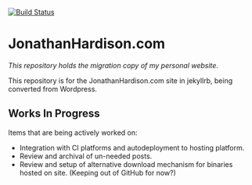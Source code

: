 [![Build Status](https://travis-ci.org/jmhardison/jonathanhardison-com.svg)](https://travis-ci.org/jmhardison/jonathanhardison-com)

# JonathanHardison.com

*This repository holds the migration copy of my personal website.*

This repository is for the JonathanHardison.com site in jekyllrb, being converted from Wordpress.

## Works In Progress

Items that are being actively worked on:

  * Integration with CI platforms and autodeployment to hosting platform.
  * Review and archival of un-needed posts.
  * Review and setup of alternative download mechanism for binaries hosted on site. (Keeping out of GitHub for now?)
